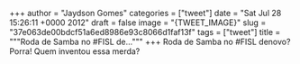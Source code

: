 
+++
author = "Jaydson Gomes"
categories = ["tweet"]
date = "Sat Jul 28 15:26:11 +0000 2012"
draft = false
image = "{TWEET_IMAGE}"
slug = "37e063de00bdcf51a6ed8986e93c8066d1faf13f"
tags = ["tweet"]
title = """Roda de Samba no #FISL de..."""
+++
Roda de Samba no #FISL denovo? Porra! Quem inventou essa merda?
